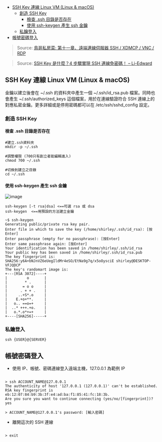 - [SSH Key 連線 Linux VM (Linux \& macOS)](#ssh-key-連線-linux-vm-linux--macos)
  - [創造 SSH Key](#創造-ssh-key)
    - [檢查 .ssh 目錄是否存在](#檢查-ssh-目錄是否存在)
    - [使用 ssh-keygen 產生 ssh 金鑰](#使用-ssh-keygen-產生-ssh-金鑰)
  - [私鑰登入](#私鑰登入)
- [帳號密碼登入](#帳號密碼登入)

> Source: 
[鳥哥私房菜: 第十一章、遠端連線伺服器 SSH / XDMCP / VNC / RDP](https://linux.vbird.org/linux_server/centos6/0310telnetssh.php#ssh_server)

> Source: 
[SSH Key 是什麼？4 步驟實現 SSH 連線免密碼！ – Li-Edward](https://liedward.com/create-ssh-keys/)

## SSH Key 連線 Linux VM (Linux & macOS)

金鑰以建立後會在 ~/.ssh 的資料夾中產生一個 ~/.ssh/id_rsa.pub 檔案。同時也會產生 ~/.ssh/authorized_keys 這個檔案，用於在連線驗證符合 SSH 連線上的對應私密金鑰。更多詳細或是停用密碼都可以在 /etc/ssh/sshd_config 設定。

### 創造 SSH Key

#### 檢查 .ssh 目錄是否存在

```
#建立.ssh資料夾
mkdir -p ~/.ssh

#調整權限 (700只有創立者能編輯進入)
chmod 700 ~/.ssh

#切換到建立之目錄
cd ~/.ssh
```

#### 使用 ssh-keygen 產生 ssh 金鑰

![image](https://user-images.githubusercontent.com/20677913/203984403-b8114901-9201-42b8-ac6e-81775c4e2448.png)

```
ssh-keygen [-t rsa|dsa] <==可選 rsa 或 dsa
ssh-keygen  <==用預設的方法建立金鑰
```

```
~$ ssh-keygen
Generating public/private rsa key pair.
Enter file in which to save the key (/home/shirley/.ssh/id_rsa): [按Enter]
Enter passphrase (empty for no passphrase): [按Enter]
Enter same passphrase again: [按Enter]
Your identification has been saved in /home/shirley/.ssh/id_rsa
Your public key has been saved in /home/shirley/.ssh/id_rsa.pub
The key fingerprint is:
SHA256:y6A+bNJnVZ6eUegIldMr4eSO/EtNa9g7q/x5oOysciE shirley@DESKTOP-VFJQDCP
The key's randomart image is:
+---[RSA 3072]----+
|         o       |
|        * .      |
|       = o o     |
|      . + + .    |
|     ..+S*.o     |
|    E.+o+**.     |
|   o.. ==o=+     |
|  ..* +++.+o.    |
|   o.*.o*+=+     |
+----[SHA256]-----+

```

### 私鑰登入

```
ssh {USER}@{SERVER}

```

## 帳號密碼登入

- 使用 IP、帳號、密碼連線登入遠端主機，127.0.0.1 為範例 IP

```

> ssh ACCOUNT_NAME@127.0.0.1
The authenticity of host '127.0.0.1 (127.0.0.1)' can't be established.
RSA key fingerprint is eb:12:07:84:b9:3b:3f:e4:ad:ba:f1:85:41:fc:18:3b.
Are you sure you want to continue connecting (yes/no/[fingerprint])? yes

> ACCOUNT_NAME@127.0.0.1's password: [輸入密碼]

```

- 離開這次的 SSH 連線

```

> exit

```

